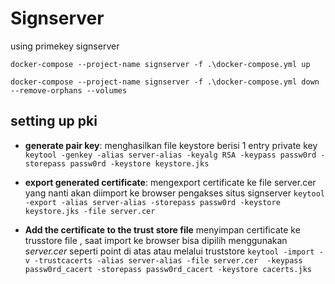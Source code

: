 # Signserver

using primekey signserver

`docker-compose --project-name signserver -f .\docker-compose.yml up`

`docker-compose --project-name signserver -f .\docker-compose.yml down --remove-orphans --volumes`


## setting up pki

 - **generate pair key**:
   menghasilkan file keystore berisi 1 entry private key 
  `keytool -genkey -alias server-alias -keyalg RSA -keypass passw0rd -storepass passw0rd -keystore keystore.jks`

 - **export generated certificate**:
   mengexport certificate ke file server.cer yang nanti akan diimport ke browser pengakses situs signserver 
   `keytool -export -alias server-alias -storepass passw0rd -keystore keystore.jks -file server.cer`
 - **Add the certificate to the trust store file**
   menyimpan certificate ke trusstore file , saat import ke browser bisa dipilih menggunakan *server.cer* seperti point di atas atau melalui truststore
   `keytool -import -v -trustcacerts -alias server-alias -file server.cer  -keypass passw0rd_cacert -storepass passw0rd_cacert -keystore cacerts.jks`